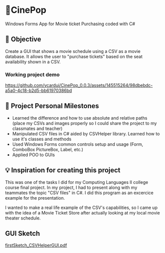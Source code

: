 # 🍿CinePop
Windows Forms App for Movie ticket Purchasing coded with C#

## 🎯 Objective
Create a GUI that shows a movie schedule using a CSV as a movie database. It allows the user to "purchase tickets" based on the seat availability shown in a CSV.

### Working project demo
https://github.com/vcardui/CinePop_0.0.3/assets/145515264/98dbebdc-a5a0-4c18-b2d5-bb61970386bd

## 🙌 Project Personal Milestones 
* Learned the difference and how to use absolute and relative paths (place my CSVs and images properly so I could share the project to my classmates and teacher)
* Manipulated CSV files in C# aided by CSVHelper library. Learned how to use it's classes and methods
* Used Windows Forms common controls setup and usage (Form, ComboBox PictureBox, Label, etc.)
* Applied POO to GUIs

## 💡 Inspiration for creating this project
This was one of the tasks I did for my Computing Languages II college course final project. In my project, I had to present along with my teammates the topic "CSV files" in C#. I did this program as an excercice example for the presentation.

I wanted to make a real life example of the CSV's capabilities, so I came up with the idea of a Movie Ticket Store after actually looking at my local movie theater schedule.

## GUI Sketch
[firstSketch_CSVHelperGUI.pdf](https://github.com/user-attachments/files/15520238/Ejericicio_CSVHelper.2BGUI.pdf)

